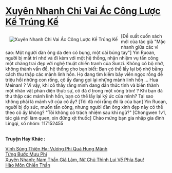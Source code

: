 <a href="https://truyentiki.com/xuyen-nhanh-chi-vai-ac-cong-luoc-ke-trung-ke.30333/" title="Xuyên Nhanh Chi Vai Ác Công Lược Kế Trúng Kế"><h1>Xuyên Nhanh Chi Vai Ác Công Lược Kế Trúng Kế</h1></a><div style="display:table"><img align="right" style="float: left; padding: 10px;" src="https://truyentiki.com/a/img/str/src/30333.jpg" alt="Xuyên Nhanh Chi Vai Ác Công Lược Kế Trúng Kế">[Đề xuất cuốn sách mới của tác giả "Mặc nhanh giữa các vì sao: Một người đàn ông da đen có bụng, một cái búng tay"] Yin Ruoan, người bị mất trí nhớ và đi kèm với một hệ thống, nhận nhiệm vụ tấn công một chàng trai đẹp với nghệ thuật chiến tranh của Sunzi. Không có bộ nhớ, không thành vấn đề, hệ thống cho bạn biết: Bạn có thể lấy lại bộ nhớ bằng cách thu thập các mảnh linh hồn. Họ đang tìm kiếm bảy viên ngọc rồng để triệu hồi những con rồng, cô ấy đang gọi lại những mảnh linh hồn ... Hua Meinan! ? Vì vậy, khi cô thấy rằng mình đang dần thức tỉnh và biến thành một nhân vật phản diện thực sự, cô đã ở trong một vòng tròn! ? Khi bạn đã thu thập các mảnh linh hồn, bạn có thể lấy lại ký ức của mình? Tại sao không phải là mảnh vỡ của cô ấy? [Tôi đã nói rằng đó là của bạn] Yin Ruoan, người bị đọ sức, muốn tấn công, nhưng người đàn ông xinh đẹp này có thể theo cô ấy không? "Tôi không có trách nhiệm sau khi ngủ?" [Chongwen 1v1, tác giả mới làm quen, xin đừng xịt thuốc] Chào mừng bạn gia nhập gia đình Lingqi, số nhóm: 117152455</div><p><br><b>Truyện Hay Khác :</b></p><a href="https://truyentiki.com/vinh-sung-thien-ha-vuong-phi-qua-hung-manh.30332/" alt="Vinh Sủng Thiên Hạ: Vương Phi Quá Hung Mãnh">Vinh Sủng Thiên Hạ: Vương Phi Quá Hung Mãnh</a><br/><a href="https://github.com/nownovels/truyenhay/tree/master/truyenhay/30583/README.md" alt="Từng Bước Mưu Phi">Từng Bước Mưu Phi</a><br/><a href="https://github.com/nownovels/truyenhay/tree/master/truyenhay/30557/README.md" alt="Xuyên Nhanh: Nam Thần Giá Lâm, Nữ Chủ Thỉnh Lui Về Phía Sau!">Xuyên Nhanh: Nam Thần Giá Lâm, Nữ Chủ Thỉnh Lui Về Phía Sau!</a><br/><a href="https://github.com/nownovels/top500/tree/master/truyenhay/33628/" alt="Hào Môn Chiến Thần">Hào Môn Chiến Thần</a><br/>